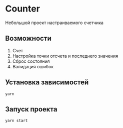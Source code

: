 # Counter 

Небольшой проект настраиваемого счетчика 

## Возможности

1. Счет
2. Настройка точки отсчета и последнего значения  
3. Сброс состояния 
4. Валидация ошибок

## Установка зависимостей

```
yarn
```

## Запуск проекта 
```
yarn start
```

